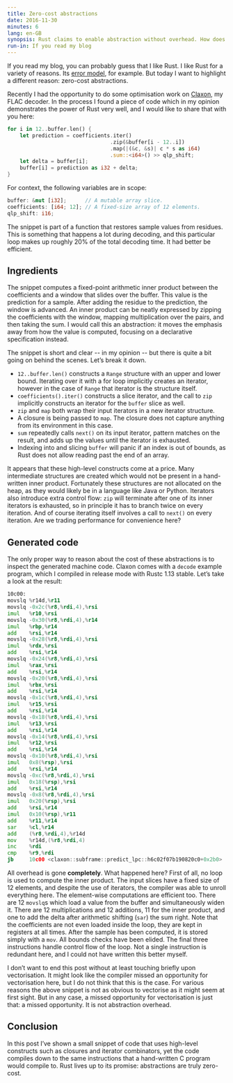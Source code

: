 ```yaml
---
title: Zero-cost abstractions
date: 2016-11-30
minutes: 6
lang: en-GB
synopsis: Rust claims to enable abstraction without overhead. How does that claim hold up in practice?
run-in: If you read my blog
---
```


If you read my blog,
you can probably guess that I like Rust.
I like Rust for a variety of reasons.
Its [error model][error-model], for example.
But today I want to highlight a different reason:
zero-cost abstractions.

Recently I had the opportunity
to do some optimisation work on [Claxon][claxon],
my FLAC decoder.
In the process I found a piece of code
which in my opinion demonstrates the power of Rust very well,
and I would like to share that with you here:

```rust
for i in 12..buffer.len() {
    let prediction = coefficients.iter()
                                 .zip(&buffer[i - 12..i])
                                 .map(|(&c, &s)| c * s as i64)
                                 .sum::<i64>() >> qlp_shift;
    let delta = buffer[i];
    buffer[i] = prediction as i32 + delta;
}
```

For context, the following variables are in scope:

```rust
buffer: &mut [i32];      // A mutable array slice.
coefficients: [i64; 12]; // A fixed-size array of 12 elements.
qlp_shift: i16;
```

The snippet is part of a function that restores sample values from residues.
This is something that happens a lot during decoding,
and this particular loop makes up roughly 20% of the total decoding time.
It had better be efficient.

[error-model]: /2015/06/17/exceptional-results-error-handling-in-csharp-and-rust
[claxon]:      https://github.com/ruuda/claxon

Ingredients
-----------

The snippet computes a fixed-point arithmetic inner product
between the coefficients and a window that slides over the buffer.
This value is the prediction for a sample.
After adding the residue to the prediction, the window is advanced.
An inner product can be neatly expressed by zipping the coefficients with the window,
mapping multiplication over the pairs,
and then taking the sum.
I would call this an abstraction:
it moves the emphasis away from how the value is computed,
focusing on a declarative specification instead.

The snippet is short and clear -- in my opinion --
but there is quite a bit going on behind the scenes.
Let’s break it down.

 * `12..buffer.len()` constructs a `Range` structure with an upper and lower bound.
   Iterating over it with a for loop implicitly creates an iterator,
   however in the case of `Range` that iterator is the structure itself.
 * `coefficients().iter()` constructs a slice iterator,
   and the call to `zip` implicitly constructs an iterator for the `buffer` slice as well.
 * `zip` and `map` both wrap their input iterators in a new iterator structure.
 * A closure is being passed to `map`.
   The closure does not capture anything from its environment in this case.
 * `sum` repeatedly calls `next()` on its input iterator,
   pattern matches on the result,
   and adds up the values until the iterator is exhausted.
 * Indexing into and slicing `buffer` will panic if an index is out of bounds,
   as Rust does not allow reading past the end of an array.

It appears that these high-level constructs come at a price.
Many intermediate structures are created
which would not be present in a hand-written inner product.
Fortunately these structures are not allocated on the heap,
as they would likely be in a language like Java or Python.
Iterators also introduce extra control flow:
`zip` will terminate after one of its inner iterators is exhausted,
so in principle it has to branch twice on every iteration.
And of course iterating itself involves a call to `next()` on every iteration.
Are we trading performance for convenience here?

Generated code
--------------

The only proper way to reason about the cost of these abstractions
is to inspect the generated machine code.
Claxon comes with a `decode` example program,
which I compiled in release mode with Rustc 1.13 stable.
Let’s take a look at the result:

```asm
10c00:
movslq %r14d,%r11
movslq -0x2c(%r8,%rdi,4),%rsi
imul   %r10,%rsi
movslq -0x30(%r8,%rdi,4),%r14
imul   %rbp,%r14
add    %rsi,%r14
movslq -0x28(%r8,%rdi,4),%rsi
imul   %rdx,%rsi
add    %rsi,%r14
movslq -0x24(%r8,%rdi,4),%rsi
imul   %rax,%rsi
add    %rsi,%r14
movslq -0x20(%r8,%rdi,4),%rsi
imul   %rbx,%rsi
add    %rsi,%r14
movslq -0x1c(%r8,%rdi,4),%rsi
imul   %r15,%rsi
add    %rsi,%r14
movslq -0x18(%r8,%rdi,4),%rsi
imul   %r13,%rsi
add    %rsi,%r14
movslq -0x14(%r8,%rdi,4),%rsi
imul   %r12,%rsi
add    %rsi,%r14
movslq -0x10(%r8,%rdi,4),%rsi
imul   0x8(%rsp),%rsi
add    %rsi,%r14
movslq -0xc(%r8,%rdi,4),%rsi
imul   0x18(%rsp),%rsi
add    %rsi,%r14
movslq -0x8(%r8,%rdi,4),%rsi
imul   0x20(%rsp),%rsi
add    %rsi,%r14
imul   0x10(%rsp),%r11
add    %r11,%r14
sar    %cl,%r14
add    (%r8,%rdi,4),%r14d
mov    %r14d,(%r8,%rdi,4)
inc    %rdi
cmp    %r9,%rdi
jb     10c00 <claxon::subframe::predict_lpc::h6c02f07b190820c0+0x2b0>
```

All overhead is gone **completely**.
What happened here?
First of all, no loop is used to compute the inner product.
The input slices have a fixed size of 12 elements,
and despite the use of iterators,
the compiler was able to unroll everything here.
The element-wise computations are efficient too.
There are 12 `movslq`s which load a value from the buffer and simultaneously widen it.
There are 12 multiplications and 12 additions,
11 for the inner product,
and one to add the delta
after arithmetic shifting (`sar`) the sum right.
Note that the coefficients are not even loaded inside the loop,
they are kept in registers at all times.
After the sample has been computed,
it is stored simply with a `mov`.
All bounds checks have been elided.
The final three instructions handle control flow of the loop.
Not a single instruction is redundant here,
and I could not have written this better myself.

I don’t want to end this post without at least touching briefly upon vectorisation.
It might look like the compiler missed an opportunity for vectorisation here,
but I do not think that this is the case.
For various reasons
the above snippet is not as obvious to vectorise as it might seem at first sight.
But in any case,
a missed opportunity for vectorisation is just that: a missed opportunity.
It is not abstraction overhead.

Conclusion
----------

In this post I’ve shown a small snippet of code
that uses high-level constructs such as closures and iterator combinators,
yet the code compiles down to the same instructions that a hand-written C program would compile to.
Rust lives up to its promise:
abstractions are truly zero-cost.
